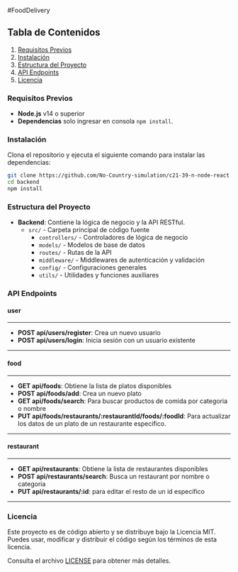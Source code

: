 #FoodDelivery

## Tabla de Contenidos
1. [Requisitos Previos](#requisitos-previos)
2. [Instalación](#instalación)
3. [Estructura del Proyecto](#estructura-del-proyecto)
4. [API Endpoints](#api-endpoints)
6. [Licencia](#licencia)


### Requisitos Previos
- **Node.js** v14 o superior
- **Dependencias** solo ingresar en consola `npm install`.

### Instalación
Clona el repositorio y ejecuta el siguiente comando para instalar las dependencias:
```bash
git clone https://github.com/No-Country-simulation/c21-39-n-node-react.git
cd backend
npm install
```

### Estructura del Proyecto 
- **Backend**: Contiene la lógica de negocio y la API RESTful.
    - `src/` - Carpeta principal de código fuente
        - `controllers/` - Controladores de lógica de negocio
        - `models/` - Modelos de base de datos
        - `routes/` - Rutas de la API
        - `middleware/` - Middlewares de autenticación y validación
        - `config/` - Configuraciones generales
        - `utils/` - Utilidades y funciones auxiliares

### API Endpoints

#### user
----
- **POST api/users/register**: Crea un nuevo usuario
- **POST api/users/login**: Inicia sesión con un usuario existente
----
#### food
----
- **GET api/foods**: Obtiene la lista de platos disponibles
- **POST api/foods/add**: Crea un nuevo plato
- **GET api/foods/search**: Para buscar productos de comida por categoria o nombre
- **PUT api/foods/restaurants/:restaurantId/foods/:foodId**: Para actualizar los datos de un plato de un restaurante especifico.
-----
#### restaurant
-----
- **GET api/restaurants**: Obtiene la lista de restaurantes disponibles
- **POST api/restaurants/search**: Busca un restaurant por nombre o categoria
- **PUT api/restaurants/:id**: para editar el resto de un id especifico
-----

### Licencia

Este proyecto es de código abierto y se distribuye bajo la Licencia MIT. Puedes usar, modificar y distribuir el código según los términos de esta licencia.

Consulta el archivo [LICENSE](./LICENSE) para obtener más detalles.








